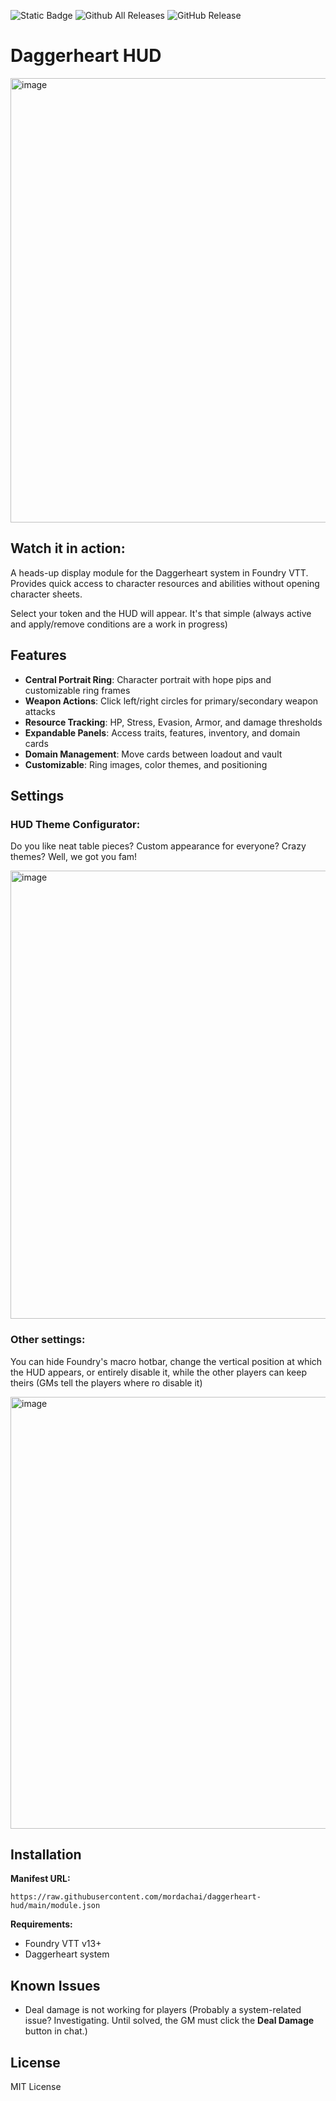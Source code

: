 ![Static Badge](https://img.shields.io/badge/Foundry_VTT-13-red?style=for-the-badge) ![Github All Releases](https://img.shields.io/github/downloads/mordachai/daggerheart-hud/total.svg?style=for-the-badge) ![GitHub Release](https://img.shields.io/github/v/release/mordachai/daggerheart-hud?display_name=release&style=for-the-badge&label=Current%20version)

# Daggerheart HUD

<img width="1110" height="711" alt="image" src="https://github.com/user-attachments/assets/1c232175-160b-4ff1-8222-4caf8892b376" />

## Watch it in action:

A heads-up display module for the Daggerheart system in Foundry VTT. Provides quick access to character resources and abilities without opening character sheets.

Select your token and the HUD will appear. It's that simple (always active and apply/remove conditions are a work in progress)

## Features

- **Central Portrait Ring**: Character portrait with hope pips and customizable ring frames
- **Weapon Actions**: Click left/right circles for primary/secondary weapon attacks
- **Resource Tracking**: HP, Stress, Evasion, Armor, and damage thresholds
- **Expandable Panels**: Access traits, features, inventory, and domain cards
- **Domain Management**: Move cards between loadout and vault
- **Customizable**: Ring images, color themes, and positioning

## Settings

### HUD Theme Configurator:
Do you like neat table pieces? Custom appearance for everyone? Crazy themes? Well, we got you fam!

<img width="872" height="717" alt="image" src="https://github.com/user-attachments/assets/29d1bbe4-bd92-49a3-8b13-cb1c5a45228a" />

### Other settings:
You can hide Foundry's macro hotbar, change the vertical position at which the HUD appears, or entirely disable it, while the other players can keep theirs (GMs tell the players where ro disable it)

<img width="799" height="691" alt="image" src="https://github.com/user-attachments/assets/b5b7e5d0-b7bd-4305-b7de-804a40650213" />


## Installation

**Manifest URL:**
```
https://raw.githubusercontent.com/mordachai/daggerheart-hud/main/module.json
```

**Requirements:**
- Foundry VTT v13+
- Daggerheart system

## Known Issues
- Deal damage is not working for players (Probably a system-related issue? Investigating. Until solved, the GM must click the **Deal Damage** button in chat.)

## License

MIT License
